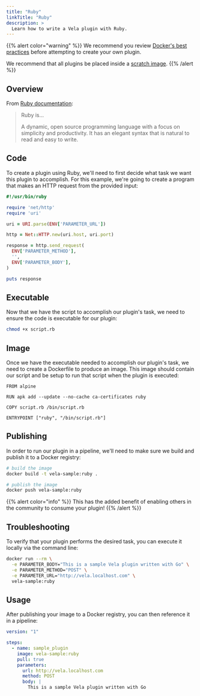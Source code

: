 ```yaml
---
title: "Ruby"
linkTitle: "Ruby"
description: >
  Learn how to write a Vela plugin with Ruby.
---
```


{{% alert color="warning" %}}
We recommend you review [Docker's best practices](https://docs.docker.com/develop/develop-images/dockerfile_best-practices/) before attempting to create your own plugin.

We recommend that all plugins be placed inside a [scratch image](https://hub.docker.com/_/scratch).
{{% /alert %}}

## Overview

From [Ruby documentation](https://www.ruby-lang.org/en/):

> Ruby is...
>
> A dynamic, open source programming language with a focus on simplicity and productivity. It has an elegant syntax that is natural to read and easy to write.

## Code

To create a plugin using Ruby, we'll need to first decide what task we want this plugin to accomplish. For this example, we're going to create a program that makes an HTTP request from the provided input:

```ruby
#!/usr/bin/ruby

require 'net/http'
require 'uri'

uri = URI.parse(ENV['PARAMETER_URL'])

http = Net::HTTP.new(uri.host, uri.port)

response = http.send_request(
  ENV['PARAMETER_METHOD'],
  '',
  ENV['PARAMETER_BODY'],
)

puts response
```

## Executable

Now that we have the script to accomplish our plugin's task, we need to ensure the code is executable for our plugin:

```sh
chmod +x script.rb
```

## Image

Once we have the executable needed to accomplish our plugin's task, we need to create a Dockerfile to produce an image. This image should contain our script and be setup to run that script when the plugin is executed:

```docker
FROM alpine

RUN apk add --update --no-cache ca-certificates ruby

COPY script.rb /bin/script.rb

ENTRYPOINT ["ruby", "/bin/script.rb"]
```

## Publishing

In order to run our plugin in a pipeline, we'll need to make sure we build and publish it to a Docker registry:

```sh
# build the image
docker build -t vela-sample:ruby .

# publish the image
docker push vela-sample:ruby
```

{{% alert color="info" %}}
This has the added benefit of enabling others in the community to consume your plugin!
{{% /alert %}}

## Troubleshooting

To verify that your plugin performs the desired task, you can execute it locally via the command line:

```sh
docker run --rm \
  -e PARAMETER_BODY="This is a sample Vela plugin written with Go" \
  -e PARAMETER_METHOD="POST" \
  -e PARAMETER_URL="http://vela.localhost.com" \
  vela-sample:ruby
```

## Usage

After publishing your image to a Docker registry, you can then reference it in a pipeline:

```yaml
version: "1"

steps:
  - name: sample_plugin
    image: vela-sample:ruby
    pull: true
    parameters:
      url: http://vela.localhost.com
      method: POST
      body: |
        This is a sample Vela plugin written with Go
```
